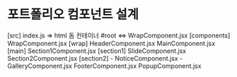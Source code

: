 # 포트폴리오 컴포넌트 설계

[src]
    index.js => html 돔 컨테이너 #root <=> WrapComponent.jsx
    [components]
        WrapComponent.jsx
        [wrap]
            HeaderComponent.jsx
            MainComponent.jsx
                [main]
                    Section1Component.jsx
                    [section1]
                        SlideComponent.jsx
                    Section2Component.jsx
                    [section2]
                        - NoticeComponent.jsx
                        - GalleryComponent.jsx
            FooterComponent.jsx
            PopupComponent.jsx
